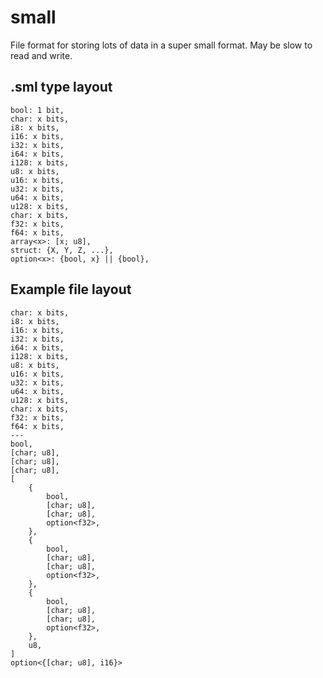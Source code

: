 # small
File format for storing lots of data in a super small format. May be slow to read and write.

## .sml type layout
```
bool: 1 bit,
char: x bits,
i8: x bits,
i16: x bits,
i32: x bits,
i64: x bits,
i128: x bits,
u8: x bits,
u16: x bits,
u32: x bits,
u64: x bits,
u128: x bits,
char: x bits,
f32: x bits,
f64: x bits,
array<x>: [x; u8],
struct: {X, Y, Z, ...},
option<x>: {bool, x} || {bool},
```

## Example file layout
```
char: x bits,
i8: x bits,
i16: x bits,
i32: x bits,
i64: x bits,
i128: x bits,
u8: x bits,
u16: x bits,
u32: x bits,
u64: x bits,
u128: x bits,
char: x bits,
f32: x bits,
f64: x bits,
---
bool,
[char; u8],
[char; u8],
[char; u8],
[
    {
        bool,
        [char; u8],
        [char; u8],
        option<f32>,
    },
    {
        bool,
        [char; u8],
        [char; u8],
        option<f32>,
    },
    {
        bool,
        [char; u8],
        [char; u8],
        option<f32>,
    },
    u8,
]
option<{[char; u8], i16}>
```
